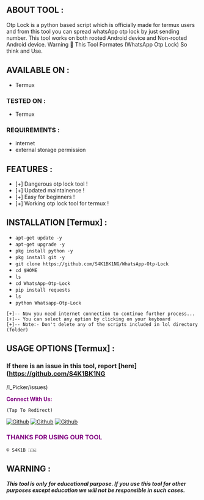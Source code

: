 ## ABOUT TOOL :

 Otp Lock is a python based script which is officially made for termux users and from this tool you can spread whatsApp otp lock by just sending number. This tool works on both rooted Android device and Non-rooted Android device.
Warning 🚦 This Tool Formates (WhatsApp Otp Lock) So think and Use.

## AVAILABLE ON :

* Termux

### TESTED ON :

* Termux

### REQUIREMENTS :
* internet
* external storage permission

## FEATURES :
* [+] Dangerous otp lock tool !
* [+] Updated maintainence !
* [+] Easy for beginners !
* [+] Working otp lock tool for termux !

## INSTALLATION [Termux] :

* `apt-get update -y`
* `apt-get upgrade -y`
* `pkg install python -y`
* `pkg install git -y`
* `git clone https://github.com/S4K1BK1NG/WhatsApp-Otp-Lock`
* `cd $HOME`
* `ls`
* `cd WhatsApp-Otp-Lock`
* `pip install requests`
* `ls`
* `python Whatsapp-Otp-Lock`
```
[+]-- Now you need internet connection to continue further process...
[+]-- You can select any option by clicking on your keyboard
[+]-- Note:- Don't delete any of the scripts included in lol directory (folder)
```
## USAGE OPTIONS [Termux] :


### If there is an issue in this tool, report [here](https://github.com/S4K1BK1NG
/I_Picker/issues)

<p style="color:purple"><b>Connect With Us:</b></p>

``(Tap To Redirect)``

[![Github](https://img.shields.io/badge/Instagram-INSTAGroup-blue?style=for-the-badge&logo=instagram)](https://ig.me/j/S4K1BK1NG)
[![Github](https://img.shields.io/badge/Instagram-INSTAPAGE-blue?style=for-the-badge&logo=instagram)](https://instagram.com/S4K1BK1NG)
[![Github](https://img.shields.io/badge/TELEGRAM-TgGroup-orange?style=for-the-badge&logo=telegram)](https://t.me/UPS4K1B)

<h3 style="color:purple"> THANKS FOR USING OUR TOOL </h3>

``© S4K1B 🇮🇳``


## WARNING : 
***This tool is only for educational purpose. If you use this tool for other purposes except education we will not be responsible in such cases.***
